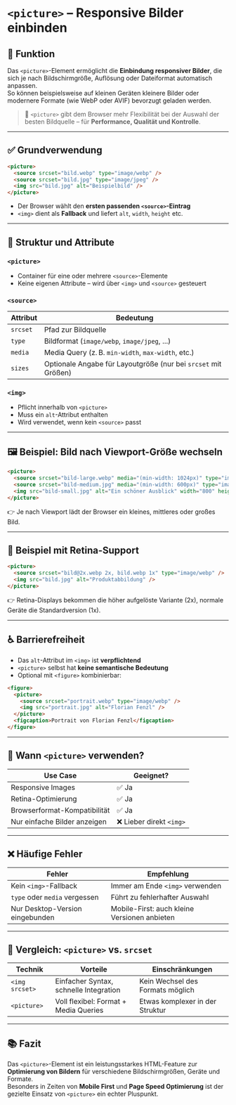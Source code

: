 # `<picture>` – Responsive Bilder einbinden

## 🧩 Funktion

Das `<picture>`-Element ermöglicht die **Einbindung responsiver Bilder**, die sich je nach Bildschirmgröße, Auflösung oder Dateiformat automatisch anpassen.  
So können beispielsweise auf kleinen Geräten kleinere Bilder oder modernere Formate (wie WebP oder AVIF) bevorzugt geladen werden.

> 📌 `<picture>` gibt dem Browser mehr Flexibilität bei der Auswahl der besten Bildquelle – für **Performance, Qualität und Kontrolle**.

---

## ✅ Grundverwendung

```html
<picture>
  <source srcset="bild.webp" type="image/webp" />
  <source srcset="bild.jpg" type="image/jpeg" />
  <img src="bild.jpg" alt="Beispielbild" />
</picture>
```

- Der Browser wählt den **ersten passenden `<source>`-Eintrag**
- `<img>` dient als **Fallback** und liefert `alt`, `width`, `height` etc.

---

## 🔧 Struktur und Attribute

### `<picture>`

- Container für eine oder mehrere `<source>`-Elemente
- Keine eigenen Attribute – wird über `<img>` und `<source>` gesteuert

### `<source>`

| Attribut     | Bedeutung                                                  |
|--------------|-------------------------------------------------------------|
| `srcset`     | Pfad zur Bildquelle                                         |
| `type`       | Bildformat (`image/webp`, `image/jpeg`, ...)               |
| `media`      | Media Query (z. B. `min-width`, `max-width`, etc.)         |
| `sizes`      | Optionale Angabe für Layoutgröße (nur bei `srcset` mit Größen) |

### `<img>`

- Pflicht innerhalb von `<picture>`
- Muss ein `alt`-Attribut enthalten
- Wird verwendet, wenn kein `<source>` passt

---

## 🖼️ Beispiel: Bild nach Viewport-Größe wechseln

```html
<picture>
  <source srcset="bild-large.webp" media="(min-width: 1024px)" type="image/webp" />
  <source srcset="bild-medium.jpg" media="(min-width: 600px)" type="image/jpeg" />
  <img src="bild-small.jpg" alt="Ein schöner Ausblick" width="800" height="600" />
</picture>
```

👉 Je nach Viewport lädt der Browser ein kleines, mittleres oder großes Bild.

---

## 📱 Beispiel mit Retina-Support

```html
<picture>
  <source srcset="bild@2x.webp 2x, bild.webp 1x" type="image/webp" />
  <img src="bild.jpg" alt="Produktabbildung" />
</picture>
```

👉 Retina-Displays bekommen die höher aufgelöste Variante (2x), normale Geräte die Standardversion (1x).

---

## ♿ Barrierefreiheit

- Das `alt`-Attribut im `<img>` ist **verpflichtend**
- `<picture>` selbst hat **keine semantische Bedeutung**
- Optional mit `<figure>` kombinierbar:

```html
<figure>
  <picture>
    <source srcset="portrait.webp" type="image/webp" />
    <img src="portrait.jpg" alt="Florian Fenzl" />
  </picture>
  <figcaption>Portrait von Florian Fenzl</figcaption>
</figure>
```

---

## 🧠 Wann `<picture>` verwenden?

| Use Case                      | Geeignet? |
|-------------------------------|-----------|
| Responsive Images             | ✅ Ja     |
| Retina-Optimierung            | ✅ Ja     |
| Browserformat-Kompatibilität | ✅ Ja     |
| Nur einfache Bilder anzeigen  | ❌ Lieber direkt `<img>` |

---

## ❌ Häufige Fehler

| Fehler                             | Empfehlung                                       |
|------------------------------------|--------------------------------------------------|
| Kein `<img>`-Fallback              | Immer am Ende `<img>` verwenden                  |
| `type` oder `media` vergessen      | Führt zu fehlerhafter Auswahl                    |
| Nur Desktop-Version eingebunden   | Mobile-First: auch kleine Versionen anbieten     |

---

## 🔄 Vergleich: `<picture>` vs. `srcset`

| Technik         | Vorteile                                    | Einschränkungen                             |
|------------------|---------------------------------------------|----------------------------------------------|
| `<img srcset>` | Einfacher Syntax, schnelle Integration       | Kein Wechsel des Formats möglich             |
| `<picture>`     | Voll flexibel: Format + Media Queries       | Etwas komplexer in der Struktur              |

---

## 📚 Fazit

Das `<picture>`-Element ist ein leistungsstarkes HTML-Feature zur **Optimierung von Bildern** für verschiedene Bildschirmgrößen, Geräte und Formate.  
Besonders in Zeiten von **Mobile First** und **Page Speed Optimierung** ist der gezielte Einsatz von `<picture>` ein echter Pluspunkt.
